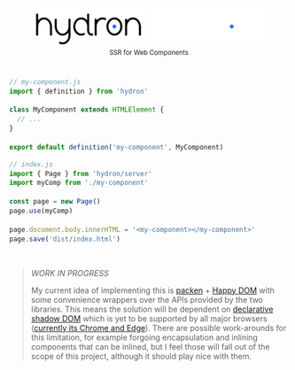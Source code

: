 <div align="center">
  <img src="./logo-light.svg#gh-light-mode-only" height="72px" />
  <img src="./logo-dark.svg#gh-dark-mode-only" height="72px" />
  <br><sup>SSR for Web Components</sup>
</div>

<br>

```js
// my-component.js
import { definition } from 'hydron'

class MyComponent extends HTMLElement {
  // ...
}

export default definition('my-component', MyComponent)
```
```js
// index.js
import { Page } from 'hydron/server'
import myComp from './my-component'

const page = new Page()
page.use(myComp)

page.document.body.innerHTML = '<my-component></my-component>'
page.save('dist/index.html')
```

<br>

> _WORK IN PROGRESS_
>
> My current idea of implementing this is [packen](https://github.com/loreanvictor/packen) + [Happy DOM](https://github.com/capricorn86/happy-dom)
> with some convenience wrappers over the APIs provided by the two libraries. This means the solution will be dependent on [declarative shadow DOM](https://web.dev/declarative-shadow-dom/)
> which is yet to be supported by all major browsers ([currently its Chrome and Edge](https://caniuse.com/declarative-shadow-dom)). There are
> possible work-arounds for this limitation, for example forgoing encapsulation and inlining components that can be inlined, but I feel those will fall
> out of the scope of this project, although it should play nice with them.

<br>
